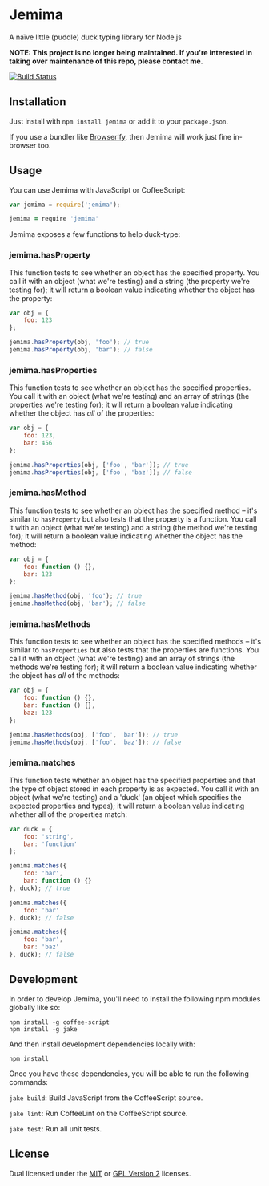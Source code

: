 
# Jemima #

A naïve little (puddle) duck typing library for Node.js

**NOTE: This project is no longer being maintained. If you're interested in taking over maintenance of this repo, please contact me.**

[![Build Status][travis-status]][travis]


## Installation ##

Just install with `npm install jemima` or add it to your
`package.json`.

If you use a bundler like [Browserify][browserify], then Jemima
will work just fine in-browser too.


## Usage ##

You can use Jemima with JavaScript or CoffeeScript:

```js
var jemima = require('jemima');
```

```coffeescript
jemima = require 'jemima'
```

Jemima exposes a few functions to help duck-type:


### jemima.hasProperty ###

This function tests to see whether an object has the specified
property. You call it with an object (what we're testing) and a
string (the property we're testing for); it will return a
boolean value indicating whether the object has the property:

```js
var obj = {
    foo: 123
};

jemima.hasProperty(obj, 'foo'); // true
jemima.hasProperty(obj, 'bar'); // false
```


### jemima.hasProperties ###

This function tests to see whether an object has the specified
properties. You call it with an object (what we're testing) and
an array of strings (the properties we're testing for); it will
return a boolean value indicating whether the object has *all*
of the properties:

```js
var obj = {
    foo: 123,
    bar: 456
};

jemima.hasProperties(obj, ['foo', 'bar']); // true
jemima.hasProperties(obj, ['foo', 'baz']); // false
```


### jemima.hasMethod ###

This function tests to see whether an object has the specified
method – it's similar to `hasProperty` but also tests that the
property is a function. You call it with an object (what we're
testing) and a string (the method we're testing for); it will
return a boolean value indicating whether the object has the
method:

```js
var obj = {
    foo: function () {},
    bar: 123
};

jemima.hasMethod(obj, 'foo'); // true
jemima.hasMethod(obj, 'bar'); // false
```


### jemima.hasMethods ###

This function tests to see whether an object has the specified
methods – it's similar to `hasProperties` but also tests that
the properties are functions. You call it with an object (what
we're testing) and an array of strings (the methods we're
testing for); it will return a boolean value indicating whether
the object has *all* of the methods:

```js
var obj = {
    foo: function () {},
    bar: function () {},
    baz: 123
};

jemima.hasMethods(obj, ['foo', 'bar']); // true
jemima.hasMethods(obj, ['foo', 'baz']); // false
```


### jemima.matches ###

This function tests whether an object has the specified
properties and that the type of object stored in each property
is as expected. You call it with an object (what we're testing)
and a 'duck' (an object which specifies the expected properties
and types); it will return a boolean value indicating whether
all of the properties match:

```js
var duck = {
    foo: 'string',
    bar: 'function'
};

jemima.matches({
    foo: 'bar',
    bar: function () {}
}, duck); // true

jemima.matches({
    foo: 'bar'
}, duck); // false

jemima.matches({
    foo: 'bar',
    bar: 'baz'
}, duck); // false
```


## Development ##

In order to develop Jemima, you'll need to install the following
npm modules globally like so:

    npm install -g coffee-script
    npm install -g jake

And then install development dependencies locally with:

    npm install

Once you have these dependencies, you will be able to run the
following commands:

`jake build`: Build JavaScript from the CoffeeScript source.

`jake lint`: Run CoffeeLint on the CoffeeScript source.

`jake test`: Run all unit tests.


## License ##

Dual licensed under the [MIT][mit] or [GPL Version 2][gpl]
licenses.


[browserify]: https://github.com/substack/node-browserify
[gpl]: http://opensource.org/licenses/gpl-2.0.php
[mit]: http://opensource.org/licenses/mit-license.php
[travis]: https://travis-ci.org/rowanmanning/jemima
[travis-status]: https://travis-ci.org/rowanmanning/jemima.png?branch=master

